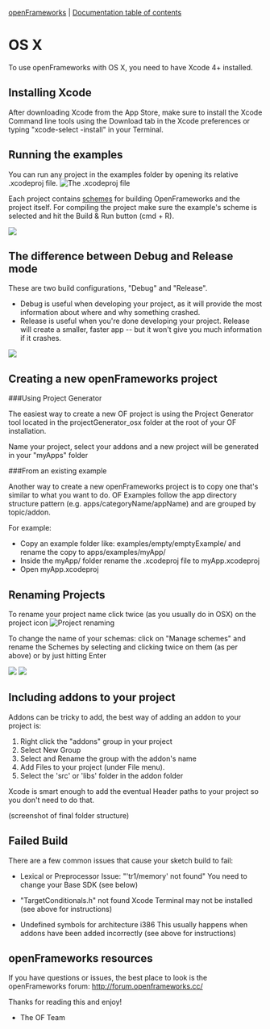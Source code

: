 [openFrameworks](http://openframeworks.cc/) | [Documentation table of contents](table_of_contents.md)

OS X
====
To use openFrameworks with OS X, you need to have Xcode 4+ installed. 

Installing Xcode
---------------------------------------------
After downloading Xcode from the App Store, make sure to install the Xcode Command line tools using the Download tab in the Xcode preferences or typing "xcode-select -install" in your Terminal.


Running the examples
---------------------------------------------
You can run any project in the examples folder by opening its relative .xcodeproj file.
![The .xcodeproj file](http://i.imgur.com/My2qpoY.png)


Each project contains [schemes](https://developer.apple.com/library/mac/featuredarticles/XcodeConcepts/Concept-Schemes.html) for building OpenFrameworks and the project itself. For compiling the project make sure the example's scheme is selected and hit the Build & Run button (cmd + R).

![](http://i.imgur.com/A4GZsgT.png)




The difference between Debug and Release mode
---------------------------------------------
These are two build configurations, "Debug" and "Release".

- Debug is useful when developing your project, as it will provide the most information about where and why something crashed.
- Release is useful when you're done developing your project. Release will create a smaller, faster app -- but it won't give you much information if it crashes.

![](http://i.imgur.com/kBelTKn.png)


Creating a new openFrameworks project
-------------------------------------

###Using Project Generator

The easiest way to create a new OF project is using the Project Generator tool located in the projectGenerator_osx folder at the root of your OF installation.

Name your project, select your addons and a new project will be generated in your "myApps" folder

###From an existing example

Another way to create a new openFrameworks project is to copy one that's similar to what you want to do. OF Examples follow the app directory structure pattern (e.g. apps/categoryName/appName) and are grouped by topic/addon.

For example:

- Copy an example folder like: examples/empty/emptyExample/ and rename the copy to apps/examples/myApp/
- Inside the myApp/ folder rename the .xcodeproj file to myApp.xcodeproj
- Open myApp.xcodeproj



Renaming Projects
---------------------------------------------
To rename your project name click twice (as you usually do in OSX) on the project icon 
![Project renaming](http://i.imgur.com/BOHaTq6.png)

To change the name of your schemas: click on "Manage schemes" and rename the Schemes by selecting and clicking twice on them (as per above) or by just hitting Enter

![](http://i.imgur.com/8cHC9eB.png)
![](http://i.imgur.com/NNtXWO3.png)



Including addons to your project
---------------------------------------------
Addons can be tricky to add, the best way of adding an addon to your project is:

1. Right click the "addons" group in your project 
2. Select New Group 
3. Select and Rename the group with the addon's name 
4. Add Files to your project (under File menu). 
5. Select the 'src' or 'libs' folder in the addon folder

Xcode is smart enough to add the eventual Header paths to your project so you don't need to do that.

(screenshot of final folder structure)


Failed Build
-------------
There are a few common issues that cause your sketch build to fail:

- Lexical or Preprocessor Issue: "'tr1/memory' not found"
You need to change your Base SDK (see below) 

- "TargetConditionals.h" not found
Xcode Terminal may not be installed (see above for instructions)

- Undefined symbols for architecture i386
This usually happens when addons have been added incorrectly (see above for instructions)




openFrameworks resources
------------------------
If you have questions or issues, the best place to look is the openFrameworks forum: 
http://forum.openframeworks.cc/


Thanks for reading this and enjoy!
- The OF Team

